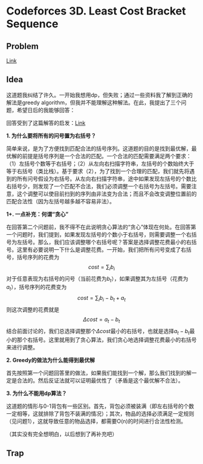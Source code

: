 # Codeforces 3D. Least Cost Bracket Sequence

## Problem

[Link](https://codeforces.com/problemset/problem/3/D)

## Idea

这道题我纠结了许久。一开始我想用dp，但失败；通过一些资料我了解到正确的解法是greedy algorithm，但我并不能理解这种解法。在此，我提出了三个问题，希望日后的我能够回答：

回答受到了这篇解答的启发：[Link](http://www.gonglin91.com/codeforces-least-cost-bracket-sequence/)

**1. 为什么要将所有的问号置为右括号？**

简单来说，是为了方便找到匹配合法的括号序列。这道题的目的是找到最优解，最优解的前提是括号序列是一个合法的匹配。一个合法的匹配需要满足两个要求：（1）左括号个数等于右括号；（2）从左向右扫描字符串，左括号的个数始终大于等于右括号（类比栈）。基于要求（2），为了找到一个合理的匹配，我们就先将遇到的所有问号假设为右括号。从左向右扫描字符串，途中如果发现左括号的个数比右括号少，则发现了一个匹配不合法，我们必须调整一个右括号为左括号。需要注意，这个调整可以使目前扫到的序列由非法变为合法；而且不会改变调整位置前的匹配合法性（因为左括号越多越不容易非法）。

**1+. 一点补充：何谓“贪心”**

在回答第二个问题前，我不得不在此说明贪心算法的“贪心”体现在何处。在回答第一个问题时，我们提到，如果发现左括号的个数小于右括号，则需要调整一个右括号为左括号。那么，我们应该调整哪个右括号呢？答案是选择调整花费最小的右括号。这里有必要说明一下什么是调整花费。一开始，我们把所有问号变成了右括号，括号序列的花费为
$$
cost = \sum_i b_i
$$
对于任意表现为右括号的问号（当前花费为$b_t$），如果调整其为左括号（花费为$a_t$），括号序列的花费变为
$$
cost = \sum_i b_i - b_t + a_t
$$
则这次调整的花费就是
$$
\Delta cost = a_t - b_t
$$
结合前面讨论的，我们总选择调整那个$\Delta cost$最小的右括号，也就是选择$a_t-b_t$最小的那个右括号。这里就用到了贪心算法，我们贪心地选择调整花费最小的右括号来进行调整。



**2. Greedy的做法为什么能得到最优解**

首先按照第一个问题回答里的做法，如果我们能找到一个解，那么我们找到的解一定是合法的。然后反证法就可以证明最优性了（矛盾是这个最优解不合法）。

**3. 为什么不能用dp算法？**

这道题的情形与0-1背包有一些区别。首先，背包必须被装满（即左右括号的个数一定相等，这就排除了背包不装满的情况）；其次，物品的选择必须满足一定规则（见问题1），这就导致任意的物品选择，都需要O(n)的时间进行合法性检测。

（其实没有完全想明白，以后想到了再补充吧）

## Trap


